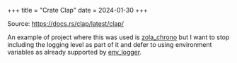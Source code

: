 +++
title = "Crate Clap"
date = 2024-01-30
+++

Source: <https://docs.rs/clap/latest/clap/>

An example of project where this was used is [zola_chrono](https://github.com/c-git/zola_chrono) but I want to stop including the logging level as part of it and defer to using environment variables as already supported by [env_logger](https://docs.rs/env_logger/latest/env_logger/).
